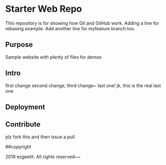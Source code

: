 # Starter Web Repo

This repository is for showing how Git and GitHub work. Adding a line for rebasing example. Add another line for myfeature branch too.

## Purpose

Sample website with plenty of files for demos

## Intro 
first change
second change;
third change~
last one!
jk, this is the real last one

## Deployment

## Contribute 

plz fork this and then issue a pull

##copyright 

2019 ezgeetit. All rights reserved~~